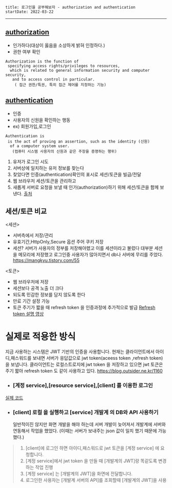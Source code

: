 ```
title: 로그인을 공부해보자 - authorization and authentication
startDate: 2022-03-22
```
---

## [authorization](https://en.wikipedia.org/wiki/Authorization) 
* 인가하다(대상이 옳음을 소상하게 밝혀 인정하다.)
* 권한 여부 확인

```
Authorization is the function of
 specifying access rights/privileges to resources,
  which is related to general information security and computer security,
   and to access control in particular.
    ( 접근 권한/특권, 특히 접근 제어를 지정하는 기능)
```

## [authentication](https://en.wikipedia.org/wiki/Authentication) 
* 인증
* 사용자의 신원을 확인하는 행동
* ex) 회원가입,로그인
```
Authentication is 
 is the act of proving an assertion, such as the identity (신원)
  of a computer system user.
   (컴퓨터 시스템 사용자의 신원과 같은 주장을 증명하는 행위)
```

1. 유저가 로그인 시도
2. 서버상에 일치하는 유저 정보를 찾는다
3. 찾았다면 인증(authentication)확인의 표시로 세션/토큰을 빌급/전달 
4. 웹 브라우저 세션/토큰을 관리하고
5. 새롭게 서버로 요청을 보낼 때 인가(authorization)하기 위해 세션/토큰을 함께 보낸다.
[출처](https://fierycoding.tistory.com/69)
   
## 세션/토큰 비교

<세션>
* 서버측에서 저장/관리
* 유효기간,HttpOnly,Secure 옵션 주어 쿠키 저장
* 세션?
  서버가 사용자의 정부를 저장해야헸고 이를 세션이라고 불렀다
  대부분 세션을 메모리에 저장했고 로그인중 사용자가 많아지면서 db나 서버에 무리를 주었다.
  https://mangkyu.tistory.com/55

<토큰>
* 웹 브라우저에 저장
* 세션보다 공격 노출 더 크다
* 되도록 민감한 정보를 담지 않도록 한다
* 만료 기간 설정 가능 
* 토큰 주기가 짧을 때 refresh token 을 인증과정에 추가적으로 발급
  [Refresh token 설명 영상](https://opentutorials.org/course/3405/22010)

# 실제로 적용한 방식

지금 사용하는 시스템은 JWT 기반의 인증을 사용합니다.
현재는 클라이언트에서 아이디,패스워드를 보내면 서버가 응답값으로 jwt token(aceess token ,refresh token) 을 보냅니다.
클라이언트는 로컬스트로지에 jwt token 을 저장하고 있으면
jwt 토큰은 주기 짧아 refresh token 도 같이 사용하고 있다.
https://blog.outsider.ne.kr/1160

* ### [계정 service],[resource service],[client] 를 이용한 로그인
[실제 코드](2022-02-15-login-jwtTokenCreate.md)

* ### [client] 로컬 을 실행하고 [service] 개발계 의 DB와 API 사용하기
    일반적이진 않지만 화면 개발을 해야 하는데 서버 개발이 늦어져서 개발계에 서버와 연동해서 작업을 했었다.
    (이때는 서버가 보내주는 json 값이 일치 했기 때문에 가능했다.)

> 1. [client]에 로그인 하면 아이디,패스워드로 jwt 토큰을 [계정 service] 에 요청합니다.
> 2. [계정 service]에서 jwt token 을 만들 때 [개발계의 JWT]랑 똑같도록 변경하는 작업 진행
> 3. [계정 service] 는 [개발계의 JWT]을 화면에 전달합니다.
> 4. 로그인한 사용자는 [개발계 서버의 API]를 조회할때 [개발계의 JWT]을 사용



